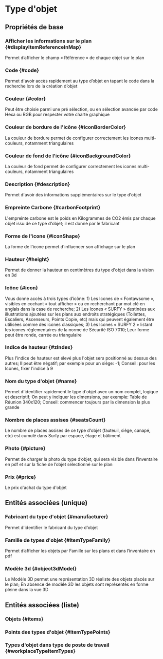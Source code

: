 # Type d'objet



## Propriétés de base

### Afficher les informations sur le plan {#displayItemReferenceInMap}
        
Permet d’afficher le champ « Référence » de chaque objet sur le plan
### Code {#code}
        
Permet d'avoir accès rapidement au type d’objet en tapant le code dans la recherche lors de la création d’objet
### Couleur {#color}
        
Peut être choisie parmi une pré sélection, ou en sélection avancée par code Hexa ou RGB pour respecter votre charte graphique
### Couleur de bordure de l'icône {#iconBorderColor}
        
La couleur de bordure permet de configurer correctement les icones multi-couleurs, notamment triangulaires
### Couleur de fond de l'icône {#iconBackgroundColor}
        
La couleur de fond permet de configurer correctement les icones multi-couleurs, notamment triangulaires
### Description {#description}
        
Permet d'avoir des informations supplémentaires sur le type d'objet
### Empreinte Carbone {#carbonFootprint}
        
L'empreinte carbone est le poids en Kilogrammes de CO2 émis par chaque objet issu de ce type d'objet; il est donné par le fabricant
### Forme de l'icone {#iconShape}
        
La forme de l'icone permet d'influencer son affichage sur le plan
### Hauteur {#height}
        
Permet de donner la hauteur en centimètres du type d'objet dans la vision en 3d
### Icône {#icon}
        
Vous donne accès à trois types d’icône: 1) Les Icones de « Fontawsome », visibles en cochant « tout afficher » ou en recherchant par mot clé en anglais dans la case de recherche; 2) Les Icones « SURFY » destinées aux illustrations ajoutées sur les plans aux endroits stratégiques (Toilettes, Escaliers, Ascenseurs, Points Copie, etc) mais qui peuvent également être utilisées comme des icones classiques; 3) Les Icones « SURFY 2 » listant les icones réglementaires de la norme de Sécurité ISO 7010; Leur forme peut être ronde, carrée ou triangulaire
### Indice de hauteur {#zIndex}
        
Plus l'indice de hauteur est élevé plus l'objet sera positionné au dessus des autres; Il peut être négatif; par exemple pour un siège: -1; Conseil: pour les Icones, fixer l'indice à 9
### Nom du type d'objet {#name}
        
Permet d'identifier rapidement le type d'objet avec un nom complet, logique et descriptif; On peut y indiquer les dimensions, par exemple: Table de Réunion 340x120; Conseil: commencer toujours par la dimension la plus grande
### Nombre de places assises {#seatsCount}
        
Le nombre de places assises de ce type d'objet (fauteuil, siège, canapé, etc) est cumulé dans Surfy par espace, étage et bâtiment
### Photo {#picture}
        
Permet de charger la photo du type d’objet, qui sera visible dans l’inventaire en pdf et sur la fiche de l’objet sélectionné sur le plan
### Prix {#price}
        
Le prix d'achat du type d'objet

## Entités associées (unique)

### Fabricant du type d'objet {#manufacturer}
        
Permet d'identifier le fabricant du type d'objet
### Famille de types d'objet {#itemTypeFamily}
        
Permet d’afficher les objets par Famille sur les plans et dans l’inventaire en pdf
### Modèle 3d {#object3dModel}
        
Le Modèle 3D permet une représentation 3D réaliste des objets placés sur le plan; En absence de modèle 3D les objets sont représentés en forme pleine dans la vue 3D

## Entités associées (liste)

### Objets {#items}
        

### Points des types d'objet {#itemTypePoints}
        

### Types d'objet dans type de poste de travail {#workplaceTypeItemTypes}
        




<!--- THIS FILE IS GENERATED PLEASE DO NOT EDIT IT DIRECTLY --->
